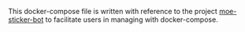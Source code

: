 This docker-compose file is written with reference to the project [moe-sticker-bot](https://github.com/star-39/moe-sticker-bot) to facilitate users in managing with docker-compose.
